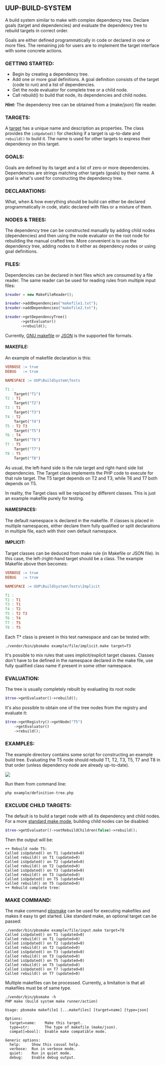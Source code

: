 ## UUP-BUILD-SYSTEM

A build system similar to make with complex dependency tree. Declare goals (target and dependencies) 
and evaluate the dependency tree to rebuild targets in correct order.

Goals are either defined programmatically in code or declared in one or more files. The remaining job for
users are to implement the target interface with some concrete actions.

### GETTING STARTED:

* Begin by creating a dependency tree.
* Add one or more goal definitions. A goal definition consists of the target (code to run) and a list of dependencies.
* Get the node evaluator for complete tree or a child node.
* Call rebuild() to build that node, its dependencies and child nodes.

***Hint:*** 
The dependency tree can be obtained from a (make/json) file reader.

### TARGETS:

A [target](docs/targets.md) has a unique name and description as properties. The class provides the `isUpdated()` for 
checking if a target is up-to-date and `rebuild()` to build it. The name is used for other targets to express their 
dependency on this target.

### GOALS:

Goals are defined by its target and a list of zero or more dependencies. Dependencies are strings matching 
other targets (goals) by their name. A goal is what's used for constructing the dependency tree.

### DECLARATIONS:

What, when & how everything should be build can either be declared programmatically in code, static declared with 
files or a mixture of them.

### NODES & TREES:

The dependency tree can be constructed manually by adding child nodes (dependencies) and then
using the node evaluator on the root node for rebuilding the manual crafted tree. More convenient
is to use the dependency tree, adding nodes to it either as dependency nodes or using goal 
definitions.

### FILES:

Dependencies can be declared in text files which are consumed by a file reader. The same reader
can be used for reading rules from multiple input files:

```php
$reader = new MakeFileReader();

$reader->addDependencies("makefile1.txt");
$reader->addDependencies("makefile2.txt");

$reader->getDependencyTree()
       ->getEvaluator()
       ->rebuild();
```

Currently, [GNU makefile](example/file/input.make) or [JSON](example/file/input.json) is the
supported file formats.

#### MAKEFILE:

An example of makefile declaration is this:

```makefile
VERBOSE	:= true
DEBUG 	:= true

NAMESPACE := UUP\BuildSystem\Tests

T1 :
	Target("T1")
T2 : T1
	Target("T2")
T3 : T1
	Target("T3")
T4 : T2
	Target("T4")
T5 : T2 T3
	Target("T5")
T6 : T4
	Target("T6")
T7 : T5
	Target("T7")
T8 : T5
	Target("T8")
```

As usual, the left-hand side is the rule target and right-hand side list dependencies. The Target class implements 
the PHP code to execute for that rule target. The T5 target depends on T2 and T3, while T6 and T7 both depends on T5.

In reality, the Target class will be replaced by different classes. This is just an example makefile purely for 
testing.

#### NAMESPACES:

The default namespace is declared in the makefile. If classes is placed in multiple namespaces, either 
declare them fully qualified or split declarations in multiple file, each with their own default namespace.

#### IMPLICIT:

Target classes can be deduced from make rule (in Makefile or JSON file). In this case, the left-/right-hand target 
should be a class. The example Makefile above then becomes:

```makefile
VERBOSE	:= true
DEBUG 	:= true

NAMESPACE := UUP\BuildSystem\Tests\Implicit

T1 :
T2 : T1
T3 : T1
T4 : T2
T5 : T2 T3
T6 : T4
T7 : T5
T8 : T5
```

Each T* class is present in this test namespace and can be tested with:

```shell
./vendor/bin/pbsmake example/file/implicit.make target=T3
```

It's possible to mix rules that uses implicit/explicit target classes. Classes don't have to be defined in the 
namespace declared in the make file, use fully qualified class name if present in some other namespace.

### EVALUATION:

The tree is usually completely rebuilt by evaluating its root node:

```php 
$tree->getEvaluator()->rebuild();
```

It's also possible to obtain one of the tree nodes from the registry and evaluate it:

```php
$tree->getRegistry()->getNode("T5")
    ->getEvaluator()
    ->rebuild();
```

### EXAMPLES:

The example directory contains some script for constructing an example build tree. Evaluating
the T5 node should rebuild T1, T2, T3, T5, T7 and T8 in that order (unless dependency node are 
already up-to-date).

![](docs/dependency-tree.png)

Run them from command line:

```shell
php example/definition-tree.php
```

### EXCLUDE CHILD TARGETS:

The default is to build a target node with all its dependency and child nodes. For a more [standard
make mode](example/make-compat.php), building child nodes can be disabled:

```php
$tree->getEvaluator()->setRebuildChildren(false)->rebuild();
```

Then the output will be:

```text
++ Rebuild node T5:
Called isUpdated() on T1 (updated=0)
Called rebuild() on T1 (updated=0)
Called isUpdated() on T2 (updated=0)
Called rebuild() on T2 (updated=0)
Called isUpdated() on T3 (updated=0)
Called rebuild() on T3 (updated=0)
Called isUpdated() on T5 (updated=0)
Called rebuild() on T5 (updated=0)
++ Rebuild complete tree:
```

### MAKE COMMAND:

The make command [pbsmake](bin/pbsmake) can be used for executing makefiles and makes it easy to get started. Like 
standard make, an optional target can be passed:

```shell
./vendor/bin/pbsmake example/file/input.make target=T8
Called isUpdated() on T1 (updated=0)
Called rebuild() on T1 (updated=0)
Called isUpdated() on T2 (updated=0)
Called rebuild() on T2 (updated=0)
Called isUpdated() on T3 (updated=0)
Called rebuild() on T3 (updated=0)
Called isUpdated() on T5 (updated=0)
Called rebuild() on T5 (updated=0)
Called isUpdated() on T7 (updated=0)
Called rebuild() on T7 (updated=0)
```

Multiple makefiles can be processed. Currently, a limitation is that all makefiles must be of same type.

```shell
./vendor/bin/pbsmake -h
PHP make (build system make runner/action)

Usage: pbsmake makefile1 [...makefiles] [target=name] [type=json]

Options:
  target=name:    Make this target.
  type=str:       The type of makefile (make/json).
  compat[=bool]:  Enable make compatible mode.

Generic options:
  help:     Show this casual help.
  verbose:  Run in verbose mode.
  quiet:    Run in quiet mode.
  debug:    Enable debug output.
```
